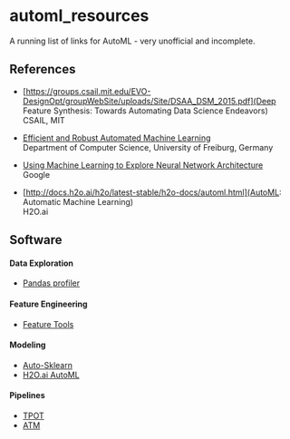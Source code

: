 # automl_resources

A running list of links for AutoML - very unofficial and incomplete.

## References

* [https://groups.csail.mit.edu/EVO-DesignOpt/groupWebSite/uploads/Site/DSAA_DSM_2015.pdf](Deep Feature Synthesis: Towards Automating Data Science Endeavors)</br>
CSAIL, MIT

* [Efficient and Robust Automated Machine Learning](https://pdfs.semanticscholar.org/775a/4e375cc79b53b94e37fa3eedff481823e4a6.pdf)</br>
Department of Computer Science, University of Freiburg, Germany

* [Using Machine Learning to Explore Neural Network Architecture](https://research.googleblog.com/2017/05/using-machine-learning-to-explore.html)</br>
Google

* [http://docs.h2o.ai/h2o/latest-stable/h2o-docs/automl.html](AutoML: Automatic Machine Learning)</br>
H2O.ai

## Software

#### Data Exploration

* [Pandas profiler](https://github.com/pandas-profiling/pandas-profiling)

#### Feature Engineering

* [Feature Tools](https://index.pocketcluster.io/featuretools-featuretools.html)

#### Modeling

* [Auto-Sklearn](https://automl.github.io/auto-sklearn/stable/)
* [H2O.ai AutoML](https://www.h2o.ai/download/)

#### Pipelines

* [TPOT](https://github.com/rhiever/tpot)
* [ATM](https://github.com/HDI-Project/ATM)
